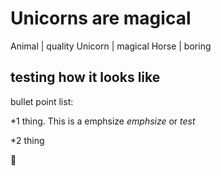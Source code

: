 # Unicorns are magical

Animal | quality
Unicorn | magical
Horse | boring

## testing how it looks like
<sf>

bullet point list:

*1 thing. This is a emphsize *emphsize* or _test_

*2 thing


:tada:

